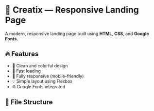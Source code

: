 # 🌟 Creatix — Responsive Landing Page

A modern, responsive landing page built using **HTML**, **CSS**, and **Google Fonts**.

## 🔥 Features

- 🎨 Clean and colorful design
- 🚀 Fast loading
- 📱 Fully responsive (mobile-friendly)
- 💡 Simple layout using Flexbox
- 🌐 Google Fonts integrated

## 📁 File Structure

